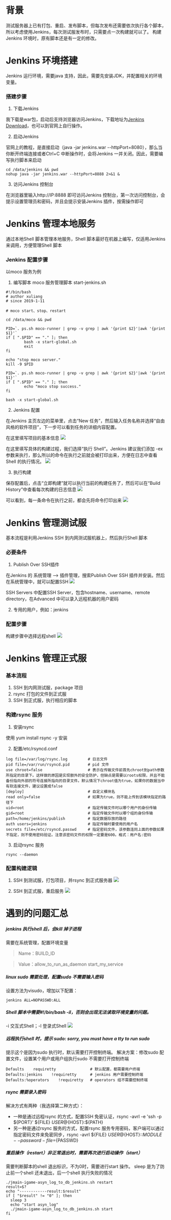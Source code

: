# 背景
测试服务器上已有打包、重启、发布脚本，但每次发布还需要依次执行各个脚本，所以考虑使用Jenkins，每次测试服发布时，只需要点一次构建就可以了。
构建Jenkins 环境时，原有脚本还是有一定的修改。

# Jenkins 环境搭建
Jenkins 运行环境，需要java 支持，因此，需要先安装JDK，并配置相关的环境变量。
### 搭建步骤
1. 下载Jenkins

我下载是war包，启动后支持浏览器访问Jenkins，下载地址为[Jenkins Download](http://mirrors.jenkins.io/war-stable/latest/jenkins.war)，也可以到官网上自行操作。

2. 启动Jenkins

官网上的教程，是直接启动（java -jar jenkins.war --httpPort=8080），那么当你断开终端连接或者Ctrl+C 中断操作时，会将Jenkins 一并关闭。因此，需要编写执行脚本来启动
```
cd /data/jenkins && pwd
nohup java -jar jenkins.war --httpPort=8888 2>&1 &
```

3. 访问Jenkins 控制台

在浏览器里输入http://IP:8888 即可访问Jenkins 控制台，第一次访问控制台，会提示设置管理员和密码，并且会提示安装Jenkins 插件，按需操作即可


# Jenkins 管理本地服务
通过本地Shell 脚本管理本地服务，Shell 脚本最好在机器上编写，仅适用Jenkins 来调用，方便管理Shell 脚本
### Jenkins 配置步骤
以moco 服务为例

1. 编写脚本
moco 服务管理脚本 start-jenkins.sh
```
#!/bin/bash
# author xuliang
# since 2019-1-11

# moco start、stop、restart

cd /data/moco && pwd

PID=`. ps.sh moco-runner | grep -v grep | awk '{print $2}'|awk '{print $1}'`
if [ ".$PID" == "." ]; then
        bash -x start-global.sh
        exit
fi

echo "stop moco server."
kill -9 $PID

PID=`. ps.sh moco-runner | grep -v grep | awk '{print $2}'|awk '{print $1}'`
if [ ".$PID" == "." ]; then
        echo "moco stop success."
fi

bash -x start-global.sh
```

2. Jenkins 配置

在Jenkins 主页左边的菜单里，点击“New 任务”，然后输入任务名称并选择“自由风格的软件项目”，下一步可以看到任务的详细内容配置。

在这里填写项目的基本信息
![](https://oscimg.oschina.net/oscnet/595b5ab943f320619d872eda9553890d3ad.jpg)

在这里填写具体的构建过程，我们选择“执行 Shell”。Jenkins 建议我们添加 -ex 参数来执行，那么所以的命令在执行之前就会被打印出来，方便在日志中查看Shell 的执行情况。
![](https://oscimg.oschina.net/oscnet/f9a294e30e4735f557caf9496cc1aabac29.jpg)

3. 执行构建

保存配置后，点击“立即构建”就可以执行当前的构建任务了，然后可以在“Build History”中查看每次构建的日志信息
![](https://oscimg.oschina.net/oscnet/d39bbd98d6cb9262613f7baee251d8c1886.jpg)

可以看到，每一条命令在执行之前，都会先将命令打印出来
![](https://oscimg.oschina.net/oscnet/65e1958ef9a011b8e3eda052061db42b969.jpg)


# Jenkins 管理测试服
基本流程是利用Jenkins SSH 到内网测试服机器上，然后执行Shell 脚本
### 必要条件
1. Publish Over SSH插件

在Jenkins 的 系统管理 --> 插件管理，搜索Publish Over SSH 插件并安装。然后在系统管理中，就可以配置SSH 
![](https://oscimg.oschina.net/oscnet/3d2a778c703a9fd3d86e676cbbba31990f5.jpg)

SSH Servers 中配置SSH Server，包含hostname、username、remote directory，在Advanced 中可以录入远程机器的用户密码

2. 专用的用户，例如：jenkins

### 配置步骤

构建步骤中选择远程shell 
![](https://oscimg.oschina.net/oscnet/97f6bf1c6d3dcb8442918345a1954f15c63.jpg)


# Jenkins 管理正式服
### 基本流程
1. SSH 到内网测试服，package 项目
2. rsync 打包的文件到正式服
3. SSH 到正式服，执行相应的脚本

### 构建rsync 服务
1. 安装rsync

使用 yum install rsync -y 安装

2. 配置/etc/rsyncd.conf

```
log file=/var/log/rsync.log         # 日志文件
pid file=/var/run/rsyncd.pid        # pid 文件
use chroot=false                    # 表示在传输文件前首先chroot到path参数所指定的目录下。这样做的原因是实现额外的安全防护，但缺点是需要以roots权限，并且不能备份指向外部的符号连接所指向的目录文件。默认情况下chroot值为true，如果你的数据当中有软连接文件，建议设置成false
[deploy]                            # 自定义模块名
read only=false                     # 如果为true，则不能上传到该模块指定的路径下
uid=root                            # 指定传输文件时以哪个用户的身份传输
gid=root                            # 指定传输文件时以哪个组的身份传输
path=/home/jenkins/publish          # 指定数据存放的路径
auth users=jenkins                  # 指定传输时要使用的用户名
secrets file=/etc/rsyncd.passwd     # 指定密码文件，该参数连同上面的参数如果不指定，则不使用密码验证。注意该密码文件的权限一定要是600。格式：用户名:密码
```

3. 启动rsync 服务

```
rsync --daemon
```

### 配置构建逻辑

1. SSH 到测试服，打包项目，并rsync 到正式服务器
![](https://oscimg.oschina.net/oscnet/83781b90dfb91c0c139a26b4324289bf8f8.jpg)

2. SSH 到正式服，重启服务
![](https://oscimg.oschina.net/oscnet/68704998e37916242a42fa742ef834f0428.jpg)



# 遇到的问题汇总
##### jenkins 执行shell 后，会kill 掉子进程
需要在系统管理，配置环境变量

> Name：BUILD_ID

> Value：allow_to_run_as_daemon start_my_service

##### linux sudo 需要处理，配置sudo 不需要输入密码

设置方法为visudo，增加以下配置：
```
jenkins ALL=NOPASSWD:ALL
```

##### Shell 脚本中需要#!/bin/bash -il，否则会出现无法读取环境变量的问题。
-i 交互式Shell；-l 登录式Shell
![](https://oscimg.oschina.net/oscnet/f67984763ed5daec02c59dc5966533ef28f.jpg)

##### 远程执行shell 时，提示 sudo: sorry, you must have a tty to run sudo

提示这个是因为sudo 执行时，默认需要打开控制终端。
解决方案：修改sudo 配置文件，设置某个用户或用户组执行sudo 不需要打开控制终端
```
Defaults    requiretty               # 默认配置，都需要用户终端
Defaults:jenkins    !requiretty      # jenkins 用户需要控制终端
Defaults:%operators    !requiretty   # operators 组不需要控制终端
```

##### rsync 需要录入密码

解决方式有两种（我选择第二种方式）：
* 一种是通过远程rsync 的方式，配置SSH 免密认证，rsync -avrI -e 'ssh -p ${PORT}' ${FILE} ${USER}@${HOST}:${PATH}
* 另一种是通过rsync 服务的方式，配置rsync 服务专用密码，客户端可以通过指定密码文件来免密同步，rsync -avrI ${FILE} ${USER}@${HOST}::${MODULE} --password-file=${PASSWD}

##### 重启操作（restart）非正常退出时，需要再次进行启动操作（start）
需要判断脚本的shell 退出标识，不为0时，需要进行start 操作。
sleep 是为了防止前一个shell 还未退出，后一个shell 执行失败的情况
```
./jmain-igame-asyn_log_to_db_jenkins.sh restart
result=$?
echo "------------result:$result"
if [ "$result" != "0" ]; then
  sleep 3
  echo "start asyn_log"
  ./jmain-igame-asyn_log_to_db_jenkins.sh start
fi
```

